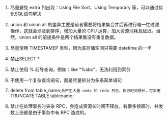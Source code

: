 

1. 尽量避免 extra 列出现：Using File Sort、Using Temporary 等，可以通过优化SQL语句解决

2. union 和 union all 的差异主要是前者需要将结果集合并后再进行唯一性过滤操作，这就会涉及到排序，增加大量的 CPU 运算，加大资源消耗及延迟。当然，union all 的前提条件是两个结果集没有重复数据。

3. 尽量使用 TIMESTAMEP 类型，因为其存储空间只需要 datetime 的一半

4. 禁止SELECT *

5. 禁止使用 % 前导查询，例如：like “%abc”，⽆法利⽤到索引

6. 不使用一个复杂查询语句，而是尽量拆分为多条简单语句

7. delete from table_name;`会产生大量 undo 和 redo 日志，执行时间很长，可采用 `TRUNCATE TABLE tablename;

8. 禁止在处理事务时夹杂 RPC，会造成资源长时间不释放。有很多锁超时、并发数上涨都是由于事务中有 RPC 造成的。



